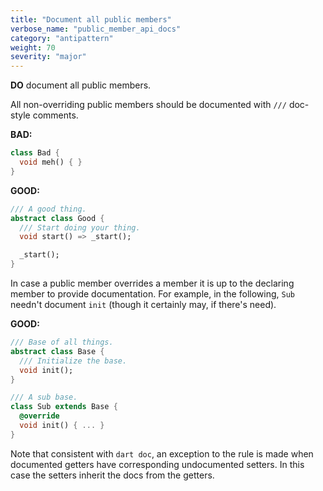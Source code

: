 ```yaml
---
title: "Document all public members"
verbose_name: "public_member_api_docs"
category: "antipattern"
weight: 70
severity: "major"
---
```

**DO** document all public members.

All non-overriding public members should be documented with `///` doc-style
comments.

**BAD:**
```dart
class Bad {
  void meh() { }
}
```

**GOOD:**
```dart
/// A good thing.
abstract class Good {
  /// Start doing your thing.
  void start() => _start();

  _start();
}
```

In case a public member overrides a member it is up to the declaring member
to provide documentation.  For example, in the following, `Sub` needn't
document `init` (though it certainly may, if there's need).

**GOOD:**
```dart
/// Base of all things.
abstract class Base {
  /// Initialize the base.
  void init();
}

/// A sub base.
class Sub extends Base {
  @override
  void init() { ... }
}
```

Note that consistent with `dart doc`, an exception to the rule is made when
documented getters have corresponding undocumented setters.  In this case the
setters inherit the docs from the getters.


